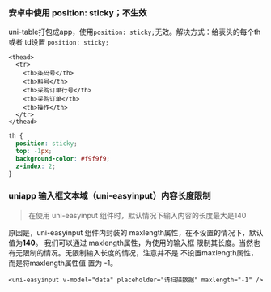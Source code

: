 ### 安卓中使用 position: sticky；不生效

uni-table打包成app，使用`position: sticky;`无效。解决方式：给表头的每个th 或者 td设置 `position: sticky;`

```vue
<thead>
  <tr>
    <th>条码号</th>
    <th>料号</th>
    <th>采购订单行号</th>
    <th>采购订单</th>
    <th>操作</th>
  </tr>
</thead>
```

```css
th {
  position: sticky;
  top: -1px;
  background-color: #f9f9f9;
  z-index: 2;
}
```

### uniapp 输入框文本域（uni-easyinput）内容长度限制

> 在使用 uni-easyinput 组件时，默认情况下输入内容的长度最大是140

原因是，uni-easyinput 组件内封装的 maxlength属性，在不设置的情况下，默认值为**140**。
我们可以通过 maxlength属性，为使用的输入框 限制其长度。当然也有无限制的情况。无限制输入长度的情况，注意并不是 不设置maxlength属性，而是将maxlength属性值 置为 -1。

```vue
<uni-easyinput v-model="data" placeholder="请扫描数据" maxlength="-1" />
```

